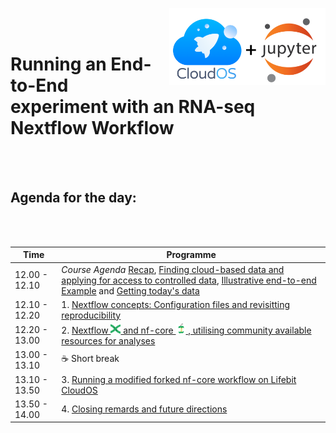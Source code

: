 
<p align="center">
  <img src="https://github.com/lifebit-ai/jax-jupyter/raw/master/img/cloudos_x_jupy.png"  width="250" align="right" >
</p>
<br/><br/>


# Running an End-to-End experiment with an RNA-seq Nextflow Workflow

<br/><br/>


## Agenda for the day:

<br/><br/>

| Time        | Programme       |
| ----------- | --------------------------------------------------------------------------- |
| 12.00 - 12.10 | _Course Agenda_ [Recap](https://github.com/lifebit-ai/dry-bench-skills-for-researchers/blob/main/classes/5-running-a-nextflow-analysis/Dry-Bench-Skills-Recap.md), [Finding cloud-based data and applying for access to controlled data](https://github.com/lifebit-ai/dry-bench-skills-for-researchers/blob/main/classes/5-running-a-nextflow-analysis/Cloud-Data-Access.md), [Illustrative end-to-end Example](https://github.com/lifebit-ai/dry-bench-skills-for-researchers/blob/main/classes/5-running-a-nextflow-analysis/Illustrative-Example.md) and [Getting today's data](https://github.com/lifebit-ai/dry-bench-skills-for-researchers/blob/main/classes/5-running-a-nextflow-analysis/Getting-todays-data.md)|
| 12.10 - 12.20 | 1. [Nextflow concepts: Configuration files and revisitting reproducibility]() |
| 12.20 - 13.00 | 2. [Nextflow <img src="https://github.com/cgpu/staries/raw/master/assets/logos/nextflow.png"  width="16">  and nf-core <img src="https://github.com/cgpu/staries/raw/master/assets/logos/nf-core.png"  width="16"> , utilising community available resources for analyses]() |
| 13.00 - 13.10 |:coffee: Short break |
| 13.10 - 13.50 | 3. [Running a modified forked nf-core workflow on Lifebit CloudOS]()
| 13.50 - 14.00 | 4. [Closing remards and future directions]()

<br/><br/>
